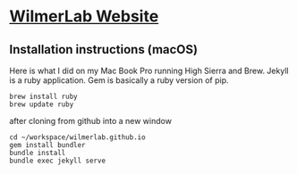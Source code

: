 # [WilmerLab Website](https://wilmerlab.github.io/)

## Installation instructions (macOS)

Here is what I did on my Mac Book Pro running High Sierra and Brew. Jekyll is a ruby application. Gem is basically a ruby version of pip.

```
brew install ruby
brew update ruby
```

after cloning from github into a new window
```
cd ~/workspace/wilmerlab.github.io
gem install bundler
bundle install
bundle exec jekyll serve
```
